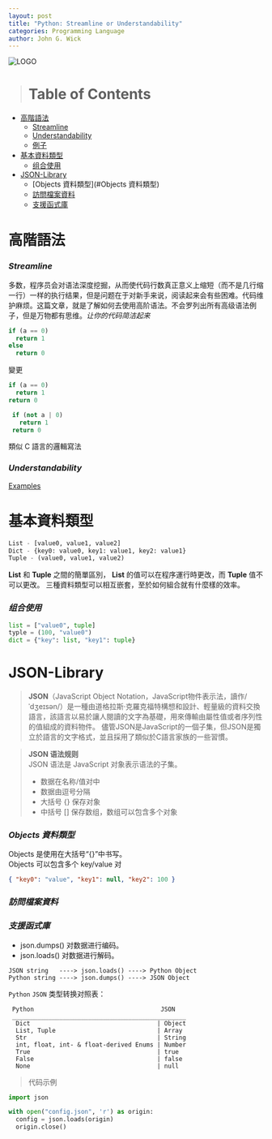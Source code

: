 ```yaml
---
layout: post
title: "Python: Streamline or Understandability"
categories: Programming Language
author: John G. Wick
---
```


![LOGO]({{site.baseurl}}/assets/images/python-logo.jpeg)

> # Table of Contents
* [高階語法](#高階語法)
  * [Streamline](#Streamline)
  * [Understandability](#Understandability)
  * [例子](#)
* [基本資料類型](#基本資料類型)
  * [组合使用](#组合使用)
* [JSON-Library](#JSON-Library)
  * [Objects 資料類型](#Objects 資料類型)
  * [訪問檔案資料](#訪問檔案資料)
  * [支援函式庫](#支援函式庫)

# 高階語法
### *Streamline*
多数，程序员会对语法深度挖掘，从而使代码行数真正意义上缩短（而不是几行缩一行）一样的执行结果，但是问题在于对新手来说，阅读起来会有些困难。代码维护麻烦。这篇文章，就是了解如何去使用高阶语法。不会罗列出所有高级语法例子，但是万物都有思维。*让你的代码简洁起来*
```python
if (a == 0)
  return 1
else
  return 0
```
變更
```python
if (a == 0)
  return 1
return 0
```
```python
 if (not a | 0)
   return 1
 return 0
```
類似 C 語言的邏輯寫法

### *Understandability*

[Examples](#)

# 基本資料類型

```python
List - [value0, value1, value2]
Dict - {key0: value0, key1: value1, key2: value1}
Tuple - (value0, value1, value2)
```
**List** 和 **Tuple** 之間的簡單區別， **List** 的值可以在程序運行時更改，而 **Tuple** 值不可以更改。
三種資料類型可以相互嵌套，至於如何組合就有什麼樣的效率。<br>

### *组合使用*

```python
list = ["value0", tuple]
typle = (100, "value0")
dict = {"key": list, "key1": tuple}
```
# JSON-Library

> **JSON**（JavaScript Object Notation，JavaScript物件表示法，讀作/ˈdʒeɪsən/）是一種由道格拉斯·克羅克福特構想和設計、輕量級的資料交換語言，該語言以易於讓人閱讀的文字為基礎，用來傳輸由屬性值或者序列性的值組成的資料物件。
> 儘管JSON是JavaScript的一個子集，但JSON是獨立於語言的文字格式，並且採用了類似於C語言家族的一些習慣。<br>

> **JSON 语法规则** <br>
> JSON 语法是 JavaScript 对象表示语法的子集。
>
>   * 数据在名称/值对中
>   * 数据由逗号分隔
>   * 大括号 {} 保存对象
>   * 中括号 [] 保存数组，数组可以包含多个对象

### *Objects 資料類型*

Objects 是使用在大括号“{}”中书写。<br>
Objects 可以包含多个 key/value 对
```json
{ "key0": "value", "key1": null, "key2": 100 }
```
### *訪問檔案資料*
### *支援函式庫*

  * json.dumps() 对数据进行编码。
  * json.loads() 对数据进行解码。
  
```
JSON string   ----> json.loads() ----> Python Object
Python string ----> json.dumps() ----> JSON Object
```

`Python` `JSON` 类型转换对照表：
```
 Python                                   JSON
 ________________________________________________
  Dict                                   | Object
  List, Tuple                            | Array
  Str                                    | String
  int, float, int- & float-derived Enums | Number
  True                                   | true
  False                                  | false
  None                                   | null
```

> 代码示例

```python
import json

with open("config.json", 'r') as origin:
  config = json.loads(origin)
  origin.close()  
```
